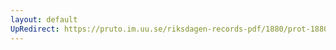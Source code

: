 ```yaml
---
layout: default
UpRedirect: https://pruto.im.uu.se/riksdagen-records-pdf/1880/prot-1880--fk--027.pdf
---
```

